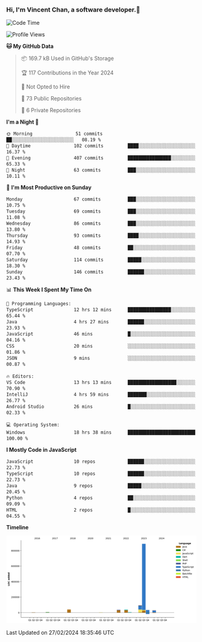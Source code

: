 ### Hi, I'm Vincent Chan, a software developer.👋

<!--
**hkvincent/hkvincent** is a ✨ _special_ ✨ repository because its `README.md` (this file) appears on your GitHub profile.

Here are some ideas to get you started:

- 🔭 I’m currently working on ...
- 🌱 I’m currently learning ...
- 👯 I’m looking to collaborate on ...
- 🤔 I’m looking for help with ...
- 💬 Ask me about ...
- 📫 How to reach me: ...
- 😄 Pronouns: ...
- ⚡ Fun fact: ...
-->
<!--START_SECTION:waka-->
![Code Time](http://img.shields.io/badge/Code%20Time-843%20hrs%2011%20mins-blue)

![Profile Views](http://img.shields.io/badge/Profile%20Views-0-blue)

**🐱 My GitHub Data** 

> 📦 169.7 kB Used in GitHub's Storage 
 > 
> 🏆 117 Contributions in the Year 2024
 > 
> 🚫 Not Opted to Hire
 > 
> 📜 73 Public Repositories 
 > 
> 🔑 6 Private Repositories 
 > 
**I'm a Night 🦉** 

```text
🌞 Morning                51 commits          ██░░░░░░░░░░░░░░░░░░░░░░░   08.19 % 
🌆 Daytime                102 commits         ████░░░░░░░░░░░░░░░░░░░░░   16.37 % 
🌃 Evening                407 commits         ████████████████░░░░░░░░░   65.33 % 
🌙 Night                  63 commits          ███░░░░░░░░░░░░░░░░░░░░░░   10.11 % 
```
📅 **I'm Most Productive on Sunday** 

```text
Monday                   67 commits          ███░░░░░░░░░░░░░░░░░░░░░░   10.75 % 
Tuesday                  69 commits          ███░░░░░░░░░░░░░░░░░░░░░░   11.08 % 
Wednesday                86 commits          ███░░░░░░░░░░░░░░░░░░░░░░   13.80 % 
Thursday                 93 commits          ████░░░░░░░░░░░░░░░░░░░░░   14.93 % 
Friday                   48 commits          ██░░░░░░░░░░░░░░░░░░░░░░░   07.70 % 
Saturday                 114 commits         █████░░░░░░░░░░░░░░░░░░░░   18.30 % 
Sunday                   146 commits         ██████░░░░░░░░░░░░░░░░░░░   23.43 % 
```


📊 **This Week I Spent My Time On** 

```text
💬 Programming Languages: 
TypeScript               12 hrs 12 mins      ████████████████░░░░░░░░░   65.44 % 
Java                     4 hrs 27 mins       ██████░░░░░░░░░░░░░░░░░░░   23.93 % 
JavaScript               46 mins             █░░░░░░░░░░░░░░░░░░░░░░░░   04.16 % 
CSS                      20 mins             ░░░░░░░░░░░░░░░░░░░░░░░░░   01.86 % 
JSON                     9 mins              ░░░░░░░░░░░░░░░░░░░░░░░░░   00.87 % 

🔥 Editors: 
VS Code                  13 hrs 13 mins      ██████████████████░░░░░░░   70.90 % 
IntelliJ                 4 hrs 59 mins       ███████░░░░░░░░░░░░░░░░░░   26.77 % 
Android Studio           26 mins             █░░░░░░░░░░░░░░░░░░░░░░░░   02.33 % 

💻 Operating System: 
Windows                  18 hrs 38 mins      █████████████████████████   100.00 % 
```

**I Mostly Code in JavaScript** 

```text
JavaScript               10 repos            ██████░░░░░░░░░░░░░░░░░░░   22.73 % 
TypeScript               10 repos            ██████░░░░░░░░░░░░░░░░░░░   22.73 % 
Java                     9 repos             █████░░░░░░░░░░░░░░░░░░░░   20.45 % 
Python                   4 repos             ██░░░░░░░░░░░░░░░░░░░░░░░   09.09 % 
HTML                     2 repos             █░░░░░░░░░░░░░░░░░░░░░░░░   04.55 % 
```



**Timeline**

![Lines of Code chart](https://raw.githubusercontent.com/hkvincent/hkvincent/main/assets/bar_graph.png)


 Last Updated on 27/02/2024 18:35:46 UTC
<!--END_SECTION:waka-->
